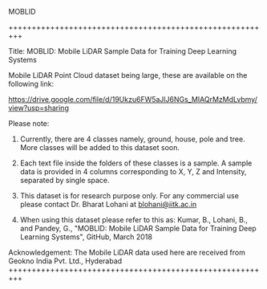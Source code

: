 MOBLID

+++++++++++++++++++++++++++++++++++++++++++++++++++++++++

Title: MOBLID: Mobile LiDAR Sample Data for Training Deep Learning Systems

Mobile LiDAR Point Cloud dataset being large, these are available on the following link:

https://drive.google.com/file/d/19Ukzu6FW5aJlJ6NGs_MIAQrMzMdLvbmy/view?usp=sharing

Please note:

  1. Currently, there are 4 classes namely, ground, house, pole and tree. More classes will be added to this dataset soon.

  2. Each text file inside the folders of these classes is a sample. A sample data is provided in 4 columns corresponding to X, Y, Z and Intensity, separated by single space.

  3. This dataset is for research purpose only. For any commercial use please contact Dr. Bharat Lohani at blohani@iitk.ac.in

  4. When using this dataset please refer to this as: Kumar, B., Lohani, B., and Pandey, G., "MOBLID: Mobile LiDAR Sample Data for Training Deep Learning Systems", GitHub, March 2018

Acknowledgement: The Mobile LiDAR data used here are received from Geokno India Pvt. Ltd., Hyderabad +++++++++++++++++++++++++++++++++++++++++++++++++++++++++
